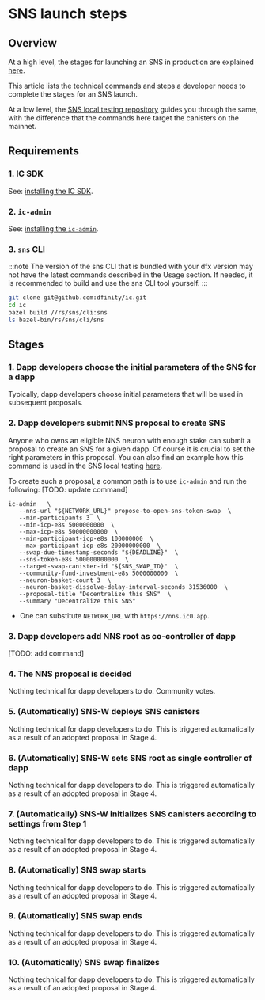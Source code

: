 # SNS launch steps

## Overview
At a high level, the stages for launching an SNS in production are explained [here](../launching/launch-summary.md).

This article lists the technical commands and steps a developer needs to complete the stages for an SNS launch.

At a low level, the [SNS local testing repository](../testing/testing-locally.md) guides you
through the same, with the difference that the commands here target the canisters on the mainnet.

## Requirements

### 1. IC SDK

See: [installing the IC SDK](../../../setup/install).

### 2. `ic-admin`

See: [installing the `ic-admin`](../../../setup/ic-admin.md).

### 3. `sns` CLI

:::note
The version of the sns CLI that is bundled with your dfx version may not have the latest commands described in the Usage section. If needed, it is recommended to build and use the sns CLI tool yourself.
:::

```bash
git clone git@github.com:dfinity/ic.git
cd ic
bazel build //rs/sns/cli:sns
ls bazel-bin/rs/sns/cli/sns 
```
## Stages

### 1. Dapp developers choose the initial parameters of the SNS for a dapp

Typically, dapp developers choose initial parameters that will be used in subsequent proposals.

### 2. Dapp developers submit NNS proposal to create SNS

Anyone who owns an eligible NNS neuron with enough stake can submit a proposal to create an
SNS for a given dapp.
Of course it is crucial to set the right parameters in this proposal.
You can also find an example how this command is used in the SNS local testing
[here](https://github.com/dfinity/sns-testing/blob/main/open_sns_sale.sh#L11-L26).

To create such a proposal, a common path is to use `ic-admin` and run the following:
[TODO: update command]
```
ic-admin   \
   --nns-url "${NETWORK_URL}" propose-to-open-sns-token-swap  \
   --min-participants 3  \
   --min-icp-e8s 5000000000  \
   --max-icp-e8s 50000000000  \
   --min-participant-icp-e8s 100000000  \
   --max-participant-icp-e8s 20000000000  \
   --swap-due-timestamp-seconds "${DEADLINE}"  \
   --sns-token-e8s 500000000000  \
   --target-swap-canister-id "${SNS_SWAP_ID}"  \
   --community-fund-investment-e8s 5000000000  \
   --neuron-basket-count 3  \
   --neuron-basket-dissolve-delay-interval-seconds 31536000  \
   --proposal-title "Decentralize this SNS"  \
   --summary "Decentralize this SNS"
```

* One can substitute `NETWORK_URL` with `https://nns.ic0.app`.

### 3. Dapp developers add NNS root as co-controller of dapp

[TODO: add command]

### 4. The NNS proposal is decided
Nothing technical for dapp developers to do. Community votes.


### 5. (Automatically) SNS-W deploys SNS canisters
Nothing technical for dapp developers to do. This is triggered automatically as a result
of an adopted proposal in Stage 4.

### 6. (Automatically) SNS-W sets SNS root as single controller of dapp
Nothing technical for dapp developers to do. This is triggered automatically as a result
of an adopted proposal in Stage 4.

### 7. (Automatically) SNS-W initializes SNS canisters according to settings from Step 1
Nothing technical for dapp developers to do. This is triggered automatically as a result
of an adopted proposal in Stage 4.

### 8. (Automatically) SNS swap starts
Nothing technical for dapp developers to do. This is triggered automatically as a result
of an adopted proposal in Stage 4.

### 9. (Automatically) SNS swap ends
Nothing technical for dapp developers to do. This is triggered automatically as a result
of an adopted proposal in Stage 4.

### 10. (Automatically) SNS swap finalizes
Nothing technical for dapp developers to do. This is triggered automatically as a result
of an adopted proposal in Stage 4.

